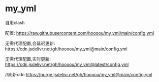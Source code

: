 # my_yml
自用clash

配置:
https://raw.githubusercontent.com/hoooou/my_yml/main/config.yml

无需代理配置,会延迟更新:
https://cdn.jsdelivr.net/gh/hoooou/my_yml@main/config.yml

无需代理配置,实时更新:
https://cdn.jsdelivr.net/gh/hoooou/my_yml@latest/config.yml

//刷新cdn
https://purge.jsdelivr.net/gh/hoooou/my_yml@main/config.yml
